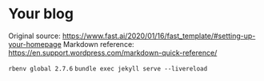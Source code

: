 # Your blog

Original source: https://www.fast.ai/2020/01/16/fast_template/#setting-up-your-homepage
Markdown reference: https://en.support.wordpress.com/markdown-quick-reference/

`rbenv global 2.7.6`
`bundle exec jekyll serve --livereload`